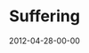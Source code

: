 ---
layout: message
category: message
series: "James: Putting Your Faith to Work"
title: "Suffering"
date: 2012-04-28-00-00
message_id: 724
audio: "http://s3.amazonaws.com/crossroads-media/media/legacy/mp3/james_02.mp3"
audio-duration: "43:35"
program: "http://s3.amazonaws.com/crossroads-media/media/legacy/documents/04_28-29_12Program.pdf"
description: "Chuck Mingo talks about how trials strengthen our faith."
video: "https://s3.amazonaws.com/crossroadsvideomessages/james_02.mp4"
video-duration: "43:41"
video-image: "http://s3.amazonaws.com/crossroads-media/images/legacy/content/james_02_still.jpg"
flag: "N"
---
